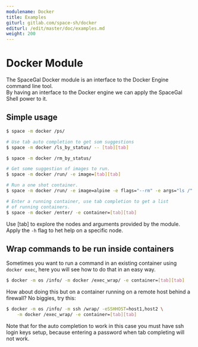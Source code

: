 ```yaml
---
modulename: Docker
title: Examples
giturl: gitlab.com/space-sh/docker
editurl: /edit/master/doc/examples.md
weight: 200
---
```

# Docker Module

The SpaceGal Docker module is an interface to the Docker Engine command line tool.  
By having an interface to the Docker engine we can apply the SpaceGal Shell power to it.  

## Simple usage

```sh
$ space -m docker /ps/

# Use tab auto completion to get som suggestions
$ space -m docker /ls_by_status/ -- [tab][tab]

$ space -m docker /rm_by_status/

# Get some suggestion of images to run.
$ space -m docker /run/ -e image=[tab][tab]

# Run a one shot container.
$ space -m docker /run/ -e image=alpine -e flags="--rm" -e args="ls /"

# Enter a running container, use tab completion to get a list
# of running containers.
$ space -m docker /enter/ -e container=[tab][tab]
```  

  Use [tab] to explore the nodes and arguments provided by the module.  
Apply the `-h` flag to het help on a specific node.  

## Wrap commands to be run inside containers

Sometimes you want to run a command in an existing container using `docker exec`, here you will see how to do that in an easy way.  

```sh
$ docker -m os /info/ -m docker /exec_wrap/ -e container=[tab][tab]
```  

How about doing this but on a container running on a remote host behind a firewall?
No biggies, try this:  

```sh
$ docker -m os /info/ -m ssh /wrap/ -eSSHHOST=host1,host2 \
    -m docker /exec_wrap/ -e container=[tab][tab]
```  

Note that for the auto completion to work in this case you must have ssh login keys setup,
because entering a password when tab completing will not work.  
